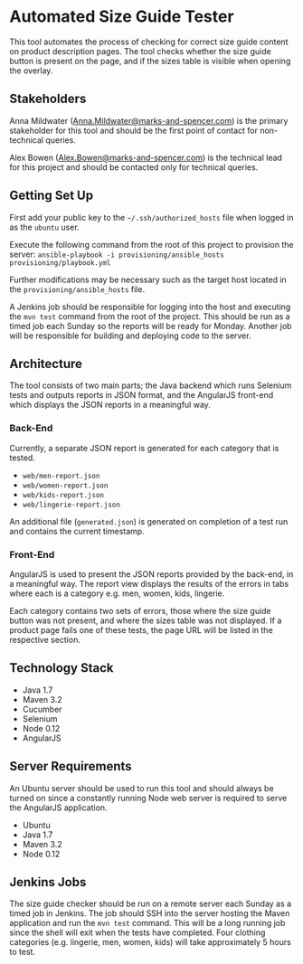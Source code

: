 # Automated Size Guide Tester

This tool automates the process of checking for correct size guide content on product description pages.
The tool checks whether the size guide button is present on the page, and if the sizes table is visible
when opening the overlay.

## Stakeholders

Anna Mildwater (Anna.Mildwater@marks-and-spencer.com) is the primary stakeholder for this tool and should be
the first point of contact for non-technical queries.

Alex Bowen (Alex.Bowen@marks-and-spencer.com) is the technical lead for this project and should be contacted
only for technical queries.

## Getting Set Up

First add your public key to the `~/.ssh/authorized_hosts` file when logged in as the `ubuntu` user.

Execute the following command from the root of this project to provision the server:
`ansible-playbook -i provisioning/ansible_hosts provisioning/playbook.yml`

Further modifications may be necessary such as the target host located in the `provisioning/ansible_hosts` file.

A Jenkins job should be responsible for logging into the host and executing the `mvn test` command from the root 
of the project. This should be run as a timed job each Sunday so the reports will be ready for Monday.
Another job will be responsible for building and deploying code to the server.

## Architecture

The tool consists of two main parts; the Java backend which runs Selenium tests and outputs reports in JSON format,
and the AngularJS front-end which displays the JSON reports in a meaningful way.

### Back-End

Currently, a separate JSON report is generated for each category that is tested.

* `web/men-report.json`
* `web/women-report.json`
* `web/kids-report.json`
* `web/lingerie-report.json`

An additional file (`generated.json`) is generated on completion of a test run and contains the current timestamp.

### Front-End

AngularJS is used to present the JSON reports provided by the back-end, in a meaningful way. The report view displays
the results of the errors in tabs where each is a category e.g. men, women, kids, lingerie.

Each category contains two sets of errors, those where the size guide button was not present, and where the sizes
table was not displayed. If a product page fails one of these tests, the page URL will be listed in the respective section.

## Technology Stack

* Java 1.7
* Maven 3.2
* Cucumber
* Selenium
* Node 0.12
* AngularJS

## Server Requirements

An Ubuntu server should be used to run this tool and should always be turned on since a constantly running
Node web server is required to serve the AngularJS application.

* Ubuntu
* Java 1.7
* Maven 3.2
* Node 0.12

## Jenkins Jobs

The size guide checker should be run on a remote server each Sunday as a timed job in Jenkins.
The job should SSH into the server hosting the Maven application and run the `mvn test` command.
This will be a long running job since the shell will exit when the tests have completed.
Four clothing categories (e.g. lingerie, men, women, kids) will take approximately 5 hours to test.
